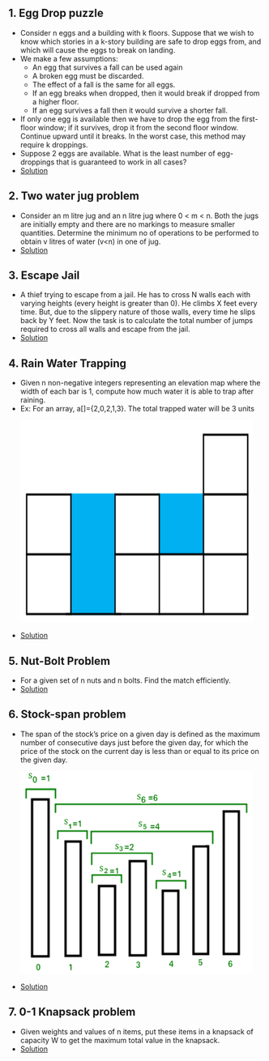## 1. Egg Drop puzzle
* Consider n eggs and a building with k floors. Suppose that we wish to know which stories in a k-story building are safe to drop eggs from, and which will cause the eggs to break on landing.
* We make a few assumptions:
  * An egg that survives a fall can be used again
  * A broken egg must be discarded.
  * The effect of a fall is the same for all eggs.
  * If an egg breaks when dropped, then it would break if dropped from a higher floor.
  * If an egg survives a fall then it would survive a shorter fall. 
* If only one egg is available then we have to drop the egg from the first-floor window; if it survives, drop it from the second floor window. Continue upward until it breaks.
 In the worst case, this method may require k droppings. 
* Suppose 2 eggs are available. What is the least number of egg-droppings that is guaranteed to work in all cases?
* [Solution](https://github.com/Subathra19/Data-Structures-and-Algorithms/blob/main/Exercises/Puzzle-Exercise/eggdrop.c)

## 2. Two water jug problem
  * Consider an m litre jug and an n litre jug where 0 < m < n. Both the jugs are initially empty and there are no markings to measure smaller quantities.
    Determine the minimum no of operations to be performed to obtain v litres of water (v<n) in one of jug.
  * [Solution](https://github.com/Subathra19/Data-Structures-and-Algorithms/blob/main/Exercises/Puzzle-Exercise/waterjug.c)

## 3. Escape Jail
 * A thief trying to escape from a jail. He has to cross N walls each with varying heights (every height is greater than 0). He climbs X feet every time. But, due to the slippery nature of those walls, every time he slips back by Y feet. Now the task is to calculate the total number of jumps required to cross all walls and escape from the jail.
 * [Solution](https://github.com/Subathra19/Data-Structures-and-Algorithms/blob/main/Exercises/Puzzle-Exercise/escapejail.c)

## 4. Rain Water Trapping
 * Given n non-negative integers representing an elevation map where the width of each bar is 1, compute how much water it is able to trap after raining.
 * Ex: For an array, a[]={2,0,2,1,3}. The total trapped water will be 3 units 
<p align="center">
  <img width="460" height="400" src="https://github.com/Subathra19/Data-Structures-and-Algorithms/blob/main/images/rainwater.PNG">
</p>
 
 * [Solution](https://github.com/Subathra19/Data-Structures-and-Algorithms/blob/main/Exercises/Puzzle-Exercise/rainwater.c)

## 5. Nut-Bolt Problem
* For a given set of n nuts and n bolts. Find the match efficiently.
* [Solution](https://github.com/Subathra19/Data-Structures-and-Algorithms/blob/main/Exercises/Puzzle-Exercise/nutbolts.c)

## 6. Stock-span problem
* The span of the stock’s price on a given day is defined as the maximum number of consecutive days just before the given day, for which the price of the stock on the current day is less than or equal to its price on the given day.
<p align="center">
  <img width="460" height="400" src="https://github.com/Subathra19/Data-Structures-and-Algorithms/blob/main/images/stock.PNG">
</p>

* [Solution](https://github.com/Subathra19/Data-Structures-and-Algorithms/blob/main/Exercises/Puzzle-Exercise/stockspan.c)

## 7. 0-1 Knapsack problem
* Given weights and values of n items, put these items in a knapsack of capacity W to get the maximum total value in the knapsack. 
* [Solution](https://github.com/Subathra19/Data-Structures-and-Algorithms/blob/main/Exercises/Puzzle-Exercise/knapsack.c)
